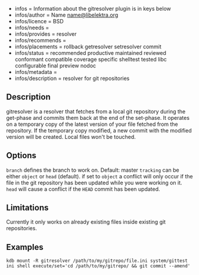- infos = Information about the gitresolver plugin is in keys below
- infos/author = Name <name@libelektra.org>
- infos/licence = BSD
- infos/needs =
- infos/provides = resolver
- infos/recommends =
- infos/placements = rollback getresolver setresolver commit
- infos/status = recommended productive maintained reviewed conformant compatible coverage specific shelltest tested libc configurable final preview nodoc
- infos/metadata =
- infos/description = resolver for git repositories

## Description ##

gitresolver is a resolver that fetches from a local git repository during the get-phase and commits them back at the end of the set-phase.
It operates on a temporary copy of the latest version of your file fetched from the repository. If the temporary copy modified, a new commit with the modified version will be created. Local files won't be touched.

## Options ##

`branch` defines the branch to work on. Default: master
`tracking` can be either `object` or `head` (default). if set to `object` a conflict will only occur if the file in the git repository has been updated while you were working on it. `head` will cause a conflict if the `HEAD` commit has been updated. 

## Limitations ##

Currently it only works on already existing files inside existing git repositories. 

## Examples ##

    kdb mount -R gitresolver /path/to/my/gitrepo/file.ini system/gittest ini shell execute/set='cd /path/to/my/gitrepo/ && git commit --amend'

